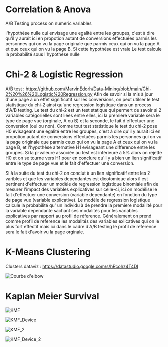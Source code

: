 # Correlation & Anova
A/B Testing process on numeric variables

l'hypothèse nulle qui envisage une egalité entre les groupes, c'est à dire qu'il y aurait ici en propotion autant de conversions effectuées parmis les personnes qui on vu la page originale que parmis ceux qui on vu la page A et que ceux qui on vu la page B. Si cette hypothèse est vraie Le test calcule la probabilité sous l'hypothèse nulle 

# Chi-2 & Logistic Regression 

A/B test : https://github.com/MarvinEdorh/Data-Mining/blob/main/Chi-2%20%26%20Logistic%20Regression.py
Afin de savoir si la mis à jour d'une page a un effet significatif sur les conversions, on peut utilser le test statistique du chi-2 ainsi qu'une regression logistique dans un process d'A/B testing. Le test du chi-2 est un test statique qui permert de savoir si 2 variables catégorielles sont liées entre elles, ici la premiere variable sera le type de page vue (orginale, A ou B) et la seconde, le fait d'effectuer une conversion (oui ou non). Comme tout test statistique le test du chi-2 pose H0 evisageant une egalité entre les groupes, c'est à dire qu'il y aurait ici en propotion autant de conversions effectuées parmis les personnes qui on vu la page originale que parmis ceux qui on vu la page A et ceux qui on vu la page B, et l'hypothèse alternative H1 evisageant une difference entre les groupes. Si la p-valeure associée au test est inférieure à 5% alors on rejette H0 et on se tourne vers H1 pour en conclure qu'il y a bien un lien significatif entre le type de page vue et le fait d'effectuer une conversion. 

Si à la suite du test du chi-2 on conclut à un lien significatif entre les 2 varibles et que les variables dependantes est dicotomique alors il est pertinent d'effectuer un modèle de regression logistique binomiale afin de mesurer l'impact des variables explicatives sur celle-ci, ici on modélise le fait d'effectuer une conversion (variable dependante) en fonction du type de page vue (variable explicative). Le modèle de regression logistique calcule la probabilité qu' un individu à de prendre la premiere modailité pour la variable dependante sachant ses modalités pour les variables explicatives par rapport au profil de réference. Généralement on prend comme profil de reference les modalités des variables exlicatives qui on le plus fort effectif mais ici dans le cadre d'A/B testing le profil de reference sera le fait d'avoir vu la page orginale.


# K-Means Clustering
Clusters dataviz : https://datastudio.google.com/s/hRcohz4T4DI

![Courbe d'elbow](https://user-images.githubusercontent.com/83826055/129334001-457b71dd-c30f-43de-897e-d2dab6f01a60.png)

# Kaplan Meier Survival

![KMF](https://user-images.githubusercontent.com/83826055/129444429-fcef0f33-b30f-4c5c-9b22-af75347ed59e.png)

![KMF_Device](https://user-images.githubusercontent.com/83826055/129444431-0271e2aa-c5cc-4988-9497-2b6b61337bb1.png)

![KMF_2](https://user-images.githubusercontent.com/83826055/129450587-cf45114a-ea53-49d4-b7ee-a1bb04a8b7f3.png)

![KMF_Device_2](https://user-images.githubusercontent.com/83826055/129450589-e52c90a2-8391-4d86-9827-43318689c2ae.png)
